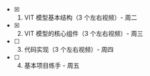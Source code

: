 - [x] 1. VIT 模型基本结构（3 个左右视频）- 周二
- [x] 2. VIT 模型的核心组件（3 个左右视频）- 周三
- [ ] 3. 代码实现（3 个左右视频）- 周四
- [ ] 4. 基本项目练手 - 周五

